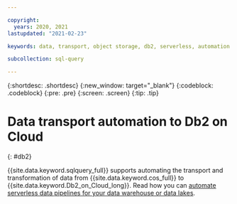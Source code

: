 ```yaml
---

copyright:
  years: 2020, 2021
lastupdated: "2021-02-23"

keywords: data, transport, object storage, db2, serverless, automation

subcollection: sql-query

---
```


{:shortdesc: .shortdesc}
{:new_window: target="_blank"}
{:codeblock: .codeblock}
{:pre: .pre}
{:screen: .screen}
{:tip: .tip}

# Data transport automation to Db2 on Cloud

{: #db2}

{{site.data.keyword.sqlquery_full}} supports automating the transport and transformation of data from {{site.data.keyword.cos_full}} to {{site.data.keyword.Db2_on_Cloud_long}}. Read how you can [automate serverless data pipelines for your data warehouse or data lakes](https://www.ibm.com/cloud/blog/announcements/automate-serverless-data-pipelines-for-your-data-warehouse-or-data-lakes).
